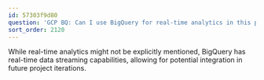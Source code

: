 ```yaml
---
id: 57303f9d80
question: 'GCP BQ: Can I use BigQuery for real-time analytics in this project?'
sort_order: 2120
---
```


While real-time analytics might not be explicitly mentioned, BigQuery has real-time data streaming capabilities, allowing for potential integration in future project iterations.